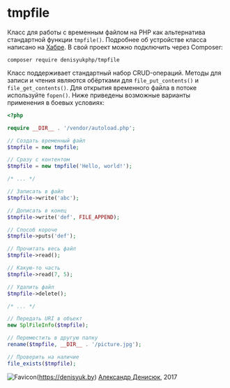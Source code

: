 # tmpfile
Класс для работы с временным файлом на PHP как альтернатива стандартной функции `tmpfile()`. Подробнее об устройстве класса написано на [Хабре](https://habrahabr.ru/post/320078/). В свой проект можно подключить через Composer:

```
composer require denisyukphp/tmpfile
```

Класс поддерживает стандартный набор CRUD-операций. Методы для записи и чтения являются обёртками для `file_put_contents()` и `file_get_contents()`. Для открытия временного файла в потоке используйте `fopen()`. Ниже приведены возможные варианты применения в боевых условиях:

```php
<?php

require __DIR__ . '/vendor/autoload.php';

// Создать временный файл
$tmpfile = new tmpfile;

// Сразу с контентом
$tmpfile = new tmpfile('Hello, world!');

/* ... */

// Записать в файл
$tmpfile->write('abc');

// Дописать в конец
$tmpfile->write('def', FILE_APPEND);

// Способ короче
$tmpfile->puts('def');

// Прочитать весь файл
$tmpfile->read();

// Какую-то часть
$tmpfile->read(7, 5);

// Удалить файл
$tmpfile->delete();

/* ... */

// Передать URI в объект
new SplFileInfo($tmpfile);

// Переместить в другую папку
rename($tmpfile, __DIR__ . '/picture.jpg');

// Проверить на наличие
file_exists($tmpfile);
```
![Favicon](https://hsto.org/files/e9b/a97/31d/e9ba9731d607484cb3abfdd51fd494d5.png)(https://denisyuk.by) [Александр Денисюк](https://denisyuk.by), 2017
